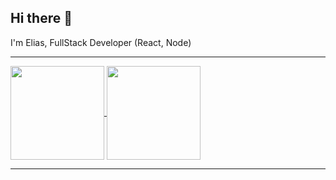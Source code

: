 ## Hi there 👋 
I'm Elias, FullStack Developer (React, Node)


------

<a href="https://github.com/anuraghazra/github-readme-stats">
  <img align="center" src="https://github-readme-stats.vercel.app/api?username=yatoogamii&count_private=true&show_icons=true&theme=radical&custom_title=Yatoogamii%27s%20Github%20Stats" style="max-width: 100%;" height="150em" />
</a>
<a href="https://github.com/anuraghazra/convoychat">
  <img align="center" src="https://github-readme-stats.vercel.app/api/top-langs/?username=yatoogamii&layout=compact&hide=html,css&langs_count=6" style="max-width: 100%;" height="150em" />
</a>

------
